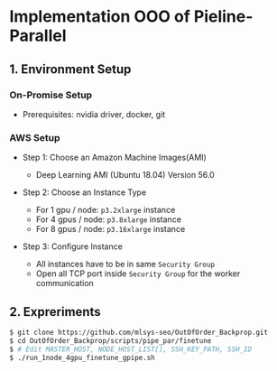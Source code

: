 # Implementation OOO of Pieline-Parallel

## 1. Environment Setup

### On-Promise Setup
- Prerequisites: nvidia driver, docker, git

### AWS Setup

- Step 1: Choose an Amazon Machine Images(AMI)
    - Deep Learning AMI (Ubuntu 18.04) Version 56.0 


- Step 2: Choose an Instance Type
    - For 1 gpu / node: `p3.2xlarge` instance
    - For 4 gpus / node: `p3.8xlarge` instance
    - For 8 gpus / node: `p3.16xlarge` instance


- Step 3: Configure Instance
    - All instances have to be in same `Security Group`
    - Open all TCP port inside `Security Group` for the worker communication

## 2. Expreriments 

```bash
$ git clone https://github.com/mlsys-seo/OutOfOrder_Backprop.git
$ cd OutOfOrder_Backprop/scripts/pipe_par/finetune
$ # Edit MASTER_HOST, NODE_HOST_LIST[], SSH_KEY_PATH, SSH_ID
$ ./run_1node_4gpu_finetune_gpipe.sh
```
